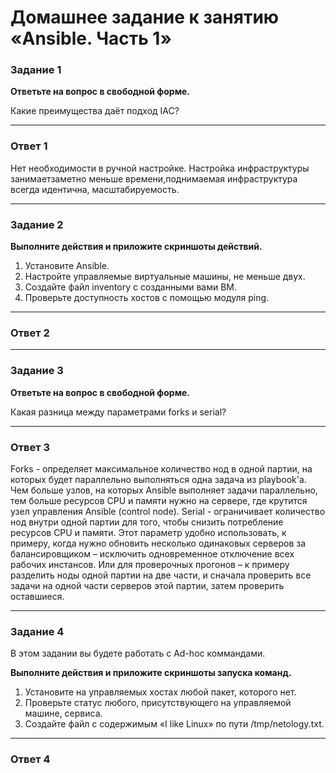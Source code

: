 
# Домашнее задание к занятию «Ansible. Часть 1»


### Задание 1

**Ответьте на вопрос в свободной форме.**

Какие преимущества даёт подход IAC?

---
### Ответ 1
Нет необходимости в ручной настройке. Настройка  инфраструктуры занимаетзаметно меньше времени,поднимаемая инфраструктура всегда идентична, масштабируемость.

---
### Задание 2 

**Выполните действия и приложите скриншоты действий.**

1. Установите Ansible.
2. Настройте управляемые виртуальные машины, не меньше двух.
3. Создайте файл inventory с созданными вами ВМ.
4. Проверьте доступность хостов с помощью модуля ping.
 

---
### Ответ 2

---

### Задание 3 

**Ответьте на вопрос в свободной форме.**

Какая разница между параметрами forks и serial? 

---
### Ответ 3
Forks - определяет максимальное количество нод в одной партии, на которых будет параллельно выполняться одна задача из playbook'а. Чем больше узлов, на которых Ansible выполняет задачи параллельно, тем больше ресурсов CPU и памяти нужно на сервере, где крутится узел управления Ansible (control node). Serial - ограничивает количество нод внутри одной партии для того, чтобы снизить потребление ресурсов CPU и памяти. Этот параметр удобно использовать, к примеру, когда нужно обновить несколько одинаковых серверов за балансировщиком – исключить одновременное отключение всех рабочих инстансов. Или для проверочных прогонов – к примеру разделить ноды одной партии на две части, и сначала проверить все задачи на одной части серверов этой партии, затем проверить оставшиеся.


---
### Задание 4 

В этом задании вы будете работать с Ad-hoc коммандами.

**Выполните действия и приложите скриншоты запуска команд.**

1. Установите на управляемых хостах любой пакет, которого нет.
2. Проверьте статус любого, присутствующего на управляемой машине, сервиса. 
3. Создайте файл с содержимым «I like Linux» по пути /tmp/netology.txt.

---
### Ответ 4
 

